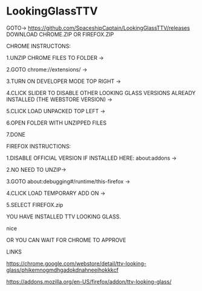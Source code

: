 # LookingGlassTTV

GOTO-> https://github.com/SpaceshipCaptain/LookingGlassTTV/releases
DOWNLOAD CHROME.ZIP OR FIREFOX.ZIP

CHROME INSTRUCTONS:

  1.UNZIP CHROME FILES TO FOLDER ->

  2.GOTO chrome://extensions/ -> 

  3.TURN ON DEVELOPER MODE TOP RIGHT -> 

  4.CLICK SLIDER TO DISABLE OTHER LOOKING GLASS VERSIONS ALREADY INSTALLED (THE WEBSTORE VERSION) ->

  5.CLICK LOAD UNPACKED TOP LEFT -> 

  6.OPEN FOLDER WITH UNZIPPED FILES

  7.DONE


FIREFOX INSTRUCTIONS:

  1.DISABLE OFFICIAL VERSION IF INSTALLED HERE: about:addons ->

  2.NO NEED TO UNZIP->

  3.GOTO about:debugging#/runtime/this-firefox ->

  4.CLICK LOAD TEMPORARY ADD ON ->

  5.SELECT FIREFOX.zip


YOU HAVE INSTALLED TTV LOOKING GLASS.

nice

OR YOU CAN WAIT FOR CHROME TO APPROVE

LINKS

https://chrome.google.com/webstore/detail/ttv-looking-glass/phikemnogmdhgadokdnahneeihokkkcf

https://addons.mozilla.org/en-US/firefox/addon/ttv-looking-glass/
